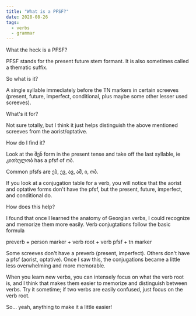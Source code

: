 ```yaml
---
title: "What is a PFSF?"
date: 2028-08-26
tags:
  - verbs
  - grammar
---
```


What the heck is a PFSF?

PFSF stands for the present future stem formant. It is also sometimes called a thematic suffix.

So what is it?

A single syllable immediately before the TN markers in certain screeves (present, future, imperfect, conditional, plus maybe some other lesser used screeves).

What's it for?

Not sure totally, but I think it just helps distinguish the above mentioned screeves from the aorist/optative.

How do I find it?

Look at the შენ form in the present tense and take off the last syllable, ie კითხულობ has a pfsf of ობ. 

Common pfsfs are ებ, ევ, ავ, ამ, ი, ობ.

If you look at a conjugation table for a verb, you will notice that the aorist and optative forms don't have the pfsf, but the present, future, imperfect, and conditional do.

How does this help?

I found that once I learned the anatomy of Georgian verbs, I could recognize and memorize them more easily. Verb conjugtations follow the basic formula

preverb + person marker + verb root + verb pfsf + tn marker

Some screeves don't have a preverb (present, imperfect). Others don't have a pfsf (aorist, optative). Once I saw this, the conjugations became a little less overwhelming and more memorable.

When you learn new verbs, you can intensely focus on what the verb root is, and I think that makes them easier to memorize and distinguish between verbs. Try it sometime; if two verbs are easily confused, just focus on the verb root.

So... yeah, anything to make it a little easier!
